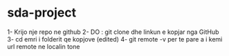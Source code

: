 # sda-project
1- Krijo nje repo ne github
2- DO : git clone dhe linkun e kopjar nga GitHub
3-  cd emri i folderit qe kopjove (edited) 
4- git remote -v  per te pare a i kemi url  remote ne localin tone